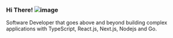 ### Hi There! ![image](https://raw.githubusercontent.com/MartinHeinz/MartinHeinz/master/wave.gif)

Software Developer that goes above and beyond building complex applications with TypeScript, React.js, Next.js, Nodejs and Go.
